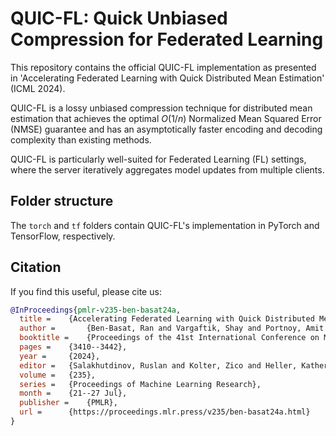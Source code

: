 # QUIC-FL: **Q**uick **U**nb**i**ased **C**ompression for **F**ederated **L**earning

This repository contains the official QUIC-FL implementation as presented in 'Accelerating Federated Learning with Quick Distributed Mean Estimation' (ICML 2024).

QUIC-FL is a lossy unbiased compression technique for distributed mean estimation that achieves the optimal $O(1/n)$ Normalized Mean Squared Error (NMSE) guarantee 
and has an asymptotically faster encoding and decoding complexity than existing methods.

QUIC-FL is particularly well-suited for Federated Learning (FL) settings, where the server iteratively aggregates model updates from multiple clients.

## Folder structure 

The `torch` and `tf` folders contain QUIC-FL's implementation in PyTorch and TensorFlow, respectively.

## Citation

If you find this useful, please cite us:

```bibtex
@InProceedings{pmlr-v235-ben-basat24a,
  title = 	 {Accelerating Federated Learning with Quick Distributed Mean Estimation},
  author =       {Ben-Basat, Ran and Vargaftik, Shay and Portnoy, Amit and Einziger, Gil and Ben-Itzhak, Yaniv and Mitzenmacher, Michael},
  booktitle = 	 {Proceedings of the 41st International Conference on Machine Learning},
  pages = 	 {3410--3442},
  year = 	 {2024},
  editor = 	 {Salakhutdinov, Ruslan and Kolter, Zico and Heller, Katherine and Weller, Adrian and Oliver, Nuria and Scarlett, Jonathan and Berkenkamp, Felix},
  volume = 	 {235},
  series = 	 {Proceedings of Machine Learning Research},
  month = 	 {21--27 Jul},
  publisher =    {PMLR},
  url = 	 {https://proceedings.mlr.press/v235/ben-basat24a.html}
}
```
